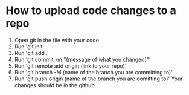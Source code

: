 # How to upload code changes to a repo

1. Open git in the file with your code
2. Run 'git init'
3. Run 'git add .'
4. Run 'git commit -m "(message of what you changed)"'
5. Run 'git remote add origin (link to your repo)'
6. Run 'git branch -M (name of the branch you are committing to)'
7. Run 'git push origin (name of the branch you are comitting to)'
Your changes should be in the github

